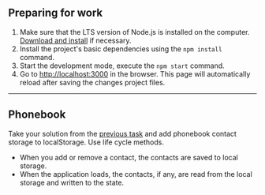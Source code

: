 ## Preparing for work

1. Make sure that the LTS version of Node.js is installed on the computer.
   [Download and install](https://nodejs.org/en/) if necessary.
2. Install the project's basic dependencies using the `npm install` command.
3. Start the development mode, execute the `npm start` command.
4. Go to [http://localhost:3000](http://localhost:3000) in the browser. This
   page will automatically reload after saving the changes project files.

---

## Phonebook

Take your solution from the
[previous task](https://github.com/AM1007/goit-react-woolf-hw-02-phonebook) and
add phonebook contact storage to localStorage. Use life cycle methods.

- When you add or remove a contact, the contacts are saved to local storage.
- When the application loads, the contacts, if any, are read from the local
  storage and written to the state.
